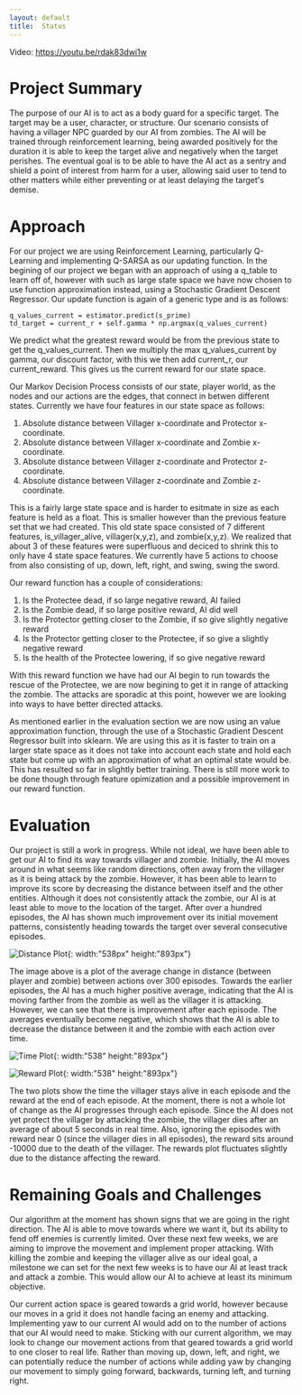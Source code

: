 ```yaml
---
layout: default
title:  Status
---
```

Video: https://youtu.be/rdak83dwi1w

# Project Summary
The purpose of our AI is to act as a body guard for a specific target. The target may be a user, character, or structure. Our scenario consists of having a villager NPC guarded by our AI from zombies. The AI will be trained through reinforcement learning, being awarded positively for the duration it is able to keep the target alive and negatively when the target perishes. The eventual goal is to be able to have the AI act as a sentry and shield a point of interest from harm for a user, allowing said user to tend to other matters while either preventing or at least delaying the target's demise.

# Approach
For our project we are using Reinforcement Learning, particularly Q-Learning and implementing Q-SARSA as our updating function.
In the begining of our project we began with an approach of using a q_table to learn off of, however with such as large state space
we have now chosen to use function approximation instead, using a Stochastic Gradient Descent Regressor. Our update function is again of a
generic type and is as follows:
```
q_values_current = estimator.predict(s_prime)
td_target = current_r + self.gamma * np.argmax(q_values_current)
```
We predict what the greatest reward would be from the previous state to get the q_values_current. Then we multiply the max q_values_current by gamma, our discount factor, with this
we then add current_r, our current_reward. This gives us the current reward for our state space.

Our Markov Decision Process consists of our state, player world, as the nodes and our actions are the edges, that connect in betwen different states. Currently we have four features in our state space as follows:
1. Absolute distance between Villager x-coordinate and Protector x-coordinate.
2. Absolute distance between Villager x-coordinate and Zombie x-coordinate.
3. Absolute distance between Villager z-coordinate and Protector z-coordinate.
4. Absolute distance between Villager z-coordinate and Zombie z-coordinate.

This is a fairly large state space and is harder to esitmate in size as each feature is held as a float. This is smaller however than the previous feature set that we had created.
This old state space consisted of 7 different features, is_villager_alive, villager(x,y,z), and zombie(x,y,z). We realized that about 3 of these features were superfluous and deciced
to shrink this to only have 4 state space features. We currently have 5 actions to choose from also consisting of up, down, left, right, and swing, swing the sword.

Our reward function has a couple of considerations:
1. Is the Protectee dead, if so large negative reward, AI failed
2. Is the Zombie dead, if so large positive reward, AI did well
3. Is the Protector getting closer to the Zombie, if so give slightly negative reward
4. Is the Protector getting closer to the Protectee, if so give a slightly negative reward
5. Is the health of the Protectee lowering, if so give negative reward

With this reward function we have had our AI begin to run towards the rescue of the Protectee, we are now begining to get it in range of attacking the zombie. The attacks are sporadic at this point,
however we are looking into ways to have better directed attacks.

As mentioned earlier in the evaluation section we are now using an value approximation function, through the use of a Stochastic Gradient Descent Regressor built into sklearn.
We are using this as it is faster to train on a larger state space as it does not take into account each state and hold each state but come up with an approximation of what an
optimal state would be. This has resulted so far in slightly better training. There is still more work to be done though through feature opimization and a possible improvement in
our reward function.

# Evaluation
Our project is still a work in progress. While not ideal, we have been able to get our AI to find its way towards villager and zombie. Initially, the AI moves around in what seems like random directions, often away from the villager as it is being attack by the zombie. However, it has been able to learn to improve its score by decreasing the distance between itself and the other entities. Although it does not consistently attack the zombie, our AI is at least able to move to the location of the target. After over a hundred episodes, the AI has shown much improvement over its initial movement patterns, consistently heading towards the target over several consecutive episodes.

![Distance Plot](img/distance.png){: width:"538px" height:"893px"}

The image above is a plot of the average change in distance (between player and zombie) between actions over 300 episodes. Towards the earlier episodes, the AI has a much higher positive average, indicating that the AI is moving farther from the zombie as well as the villager it is attacking. However, we can see that there is improvement after each episode. The averages eventually become negative, which shows that the AI is able to decrease the distance between it and the zombie with each action over time.

![Time Plot](img/time.png){: width:"538" height:"893px"}

![Reward Plot](img/reward.png){: width:"538" height:"893px"}

The two plots show the time the villager stays alive in each episode and the reward at the end of each episode. At the moment, there is not a whole lot of change as the AI progresses through each episode. Since the AI does not yet protect the villager by attacking the zombie, the villager dies after an average of about 5 seconds in real time. Also, ignoring the episodes with reward near 0 (since the villager dies in all episodes), the reward sits around -10000 due to the death of the villager. The rewards plot fluctuates slightly due to the distance affecting the reward.

# Remaining Goals and Challenges
Our algorithm at the moment has shown signs that we are going in the right direction. The AI is able to move towards where we want it, but its ability to fend off enemies is currently limited. Over these next few weeks, we are aiming to improve the movement and implement proper attacking. With killing the zombie and keeping the villager alive as our ideal goal, a milestone we can set for the next few weeks is to have our AI at least track and attack a zombie. This would allow our AI to achieve at least its minimum objective.

Our current action space is geared towards a grid world, however because our moves in a grid it does not handle facing an enemy and attacking. Implementing yaw to our current AI would add on to the number of actions that our AI would need to make. Sticking with our current algorithm, we may look to change our movement actions from that geared towards a grid world to one closer to real life. Rather than moving up, down, left, and right, we can potentially reduce the number of actions while adding yaw by changing our movement to simply going forward, backwards, turning left, and turning right.

